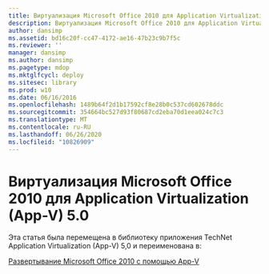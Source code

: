 ```yaml
---
title: Виртуализация Microsoft Office 2010 для Application Virtualization (App-V) 5.0
description: Виртуализация Microsoft Office 2010 для Application Virtualization (App-V) 5.0
author: dansimp
ms.assetid: bd16c20f-cc47-4172-ae16-47b23c9b7f5c
ms.reviewer: ''
manager: dansimp
ms.author: dansimp
ms.pagetype: mdop
ms.mktglfcycl: deploy
ms.sitesec: library
ms.prod: w10
ms.date: 06/16/2016
ms.openlocfilehash: 1489b64f2d1b17592cf8e28b0c537cd602678ddc
ms.sourcegitcommit: 354664bc527d93f80687cd2eba70d1eea024c7c3
ms.translationtype: MT
ms.contentlocale: ru-RU
ms.lasthandoff: 06/26/2020
ms.locfileid: "10826909"
---
```

# Виртуализация Microsoft Office 2010 для Application Virtualization (App-V) 5.0


Эта статья была перемещена в библиотеку приложения TechNet Application Virtualization (App-V) 5,0 и переименована в:

[Развертывание Microsoft Office 2010 с помощью App-V](../appv-v5/deploying-microsoft-office-2010-by-using-app-v.md)

 

 





